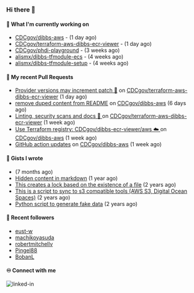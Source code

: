 ### Hi there 👋

#### 🚀 What I'm currently working on

- [CDCgov/dibbs-aws](https://github.com/CDCgov/dibbs-aws) -  (1 day ago)
- [CDCgov/terraform-aws-dibbs-ecr-viewer](https://github.com/CDCgov/terraform-aws-dibbs-ecr-viewer) -  (1 day ago)
- [CDCgov/phdi-playground](https://github.com/CDCgov/phdi-playground) -  (3 weeks ago)
- [alismx/dibbs-tfmodule-ecs](https://github.com/alismx/dibbs-tfmodule-ecs) -  (4 weeks ago)
- [alismx/dibbs-tfmodule-setup](https://github.com/alismx/dibbs-tfmodule-setup) -  (4 weeks ago)

#### 🔨 My recent Pull Requests

- [Provider versions may increment patch 🔼](https://github.com/CDCgov/terraform-aws-dibbs-ecr-viewer/pull/7) on [CDCgov/terraform-aws-dibbs-ecr-viewer](https://github.com/CDCgov/terraform-aws-dibbs-ecr-viewer) (1 day ago)
- [remove duped content from README](https://github.com/CDCgov/dibbs-aws/pull/42) on [CDCgov/dibbs-aws](https://github.com/CDCgov/dibbs-aws) (6 days ago)
- [Linting, security scans and docs 🥇 ](https://github.com/CDCgov/terraform-aws-dibbs-ecr-viewer/pull/1) on [CDCgov/terraform-aws-dibbs-ecr-viewer](https://github.com/CDCgov/terraform-aws-dibbs-ecr-viewer) (1 week ago)
- [Use Terraform registry: CDCgov/dibbs-ecr-viewer/aws ☁️ ](https://github.com/CDCgov/dibbs-aws/pull/40) on [CDCgov/dibbs-aws](https://github.com/CDCgov/dibbs-aws) (1 week ago)
- [GitHub action updates](https://github.com/CDCgov/dibbs-aws/pull/39) on [CDCgov/dibbs-aws](https://github.com/CDCgov/dibbs-aws) (1 week ago)

#### 📓 Gists I wrote

- [](https://gist.github.com/a8c473968f0d87c0532944017f844363) (7 months ago)
- [Hidden content in markdown](https://gist.github.com/cffeb79c933f98279c46906f390fd3a0) (1 year ago)
- [This creates a lock based on the existence of a file](https://gist.github.com/6bb524c02a636a478f49d7387f57869b) (2 years ago)
- [This is a script to sync to s3 compatible tools (AWS S3, Digital Ocean Spaces)](https://gist.github.com/7a42ab3b5203a9eca579f0a80a9dc63b) (2 years ago)
- [Python script to generate fake data](https://gist.github.com/ea13a03b628e2d682334c0adf38400c5) (2 years ago)

#### 👯 Recent followers

- [eust-w](https://github.com/eust-w)
- [machikoyasuda](https://github.com/machikoyasuda)
- [robertmitchellv](https://github.com/robertmitchellv)
- [Pingel88](https://github.com/Pingel88)
- [BobanL](https://github.com/BobanL)

#### ♾️ Connect with me
[<img align="left" alt="linked-in" src="https://img.shields.io/badge/linkedin-%230077B5.svg?&style=for-the-badge&logo=linkedin&logoColor=white" />](https://www.linkedin.com/in/alismx)
